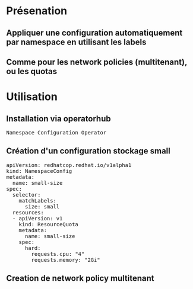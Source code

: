 # Présenation
## Appliquer une configuration automatiquement par namespace en utilisant les labels
## Comme pour les network policies (multitenant), ou les quotas

# Utilisation
## Installation via operatorhub
<pre>
Namespace Configuration Operator
</pre>

## Création d'un configuration stockage small
<pre>
apiVersion: redhatcop.redhat.io/v1alpha1
kind: NamespaceConfig
metadata:
  name: small-size
spec:
  selector:
    matchLabels:
      size: small  
  resources:
  - apiVersion: v1
    kind: ResourceQuota
    metadata:
      name: small-size  
    spec:
      hard:
        requests.cpu: "4"
        requests.memory: "2Gi"
</pre>

## Creation de network policy multitenant